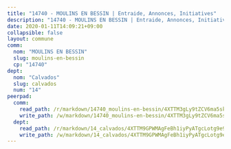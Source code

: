 ```yaml
---
title: "14740 - MOULINS EN BESSIN | Entraide, Annonces, Initiatives"
description: "14740 - MOULINS EN BESSIN | Entraide, Annonces, Initiatives"
date: 2020-01-11T14:09:21+09:00
collapsible: false
layout: commune
comm:
  nom: "MOULINS EN BESSIN"
  slug: moulins-en-bessin
  cp: "14740"
dept:
  nom: "Calvados"
  slug: calvados
  num: "14"
peerpad:
  comm:
    read_path: /r/markdown/14740_moulins-en-bessin/4XTTM3gLy9tZCV6ma5skt4eAoaZPHd7b611xDVMjHh4ZkLnDT
    write_path: /w/markdown/14740_moulins-en-bessin/4XTTM3gLy9tZCV6ma5skt4eAoaZPHd7b611xDVMjHh4ZkLnDT-K3TgUgUwE4fJKgQZTvcvEB21K7fKaSC8niyhE1fxrgrnkxQrjw6z3sVQgN6oAYyBLXjUx7hSLDStumKtc8jdmSQfC7nX8uN2f28iRs9uwHU3Rdfwx8V2F5RcKcJJ9fkN6C11tY9j
  dept:
    read_path: /r/markdown/14_calvados/4XTTM9GPWMAgFeBh1iyPyATgcLotg9e9APJpQBEyY3RZiUwJ6
    write_path: /w/markdown/14_calvados/4XTTM9GPWMAgFeBh1iyPyATgcLotg9e9APJpQBEyY3RZiUwJ6-K3TgUXWJAT2cYJ9ZstQphkkm2za8um5GwwXsivqaDFTgbhMDcHaRXnT3h69szAqCyvWcFfDim5fkwc6CXdUtyvPpirbD1TPAb6xCxpPN6dR3zzDRe29YehQYbhZdjvZYkgztJYvi
---
```


